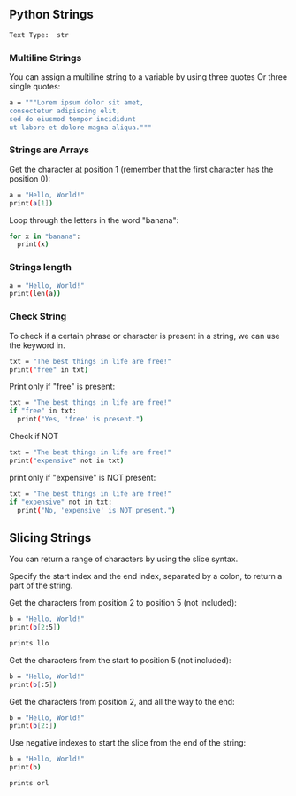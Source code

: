 ## Python Strings

```bash
Text Type:	str
```

### Multiline Strings
You can assign a multiline string to a variable by using three quotes Or three single quotes:
```bash
a = """Lorem ipsum dolor sit amet,
consectetur adipiscing elit,
sed do eiusmod tempor incididunt
ut labore et dolore magna aliqua."""
```

### Strings are Arrays
Get the character at position 1 (remember that the first character has the position 0):
```bash
a = "Hello, World!"
print(a[1])
```
Loop through the letters in the word "banana":

```bash
for x in "banana":
  print(x)
```

### Strings length
```bash
a = "Hello, World!"
print(len(a))
```

### Check String
To check if a certain phrase or character is present in a string, we can use the keyword in.
```bash
txt = "The best things in life are free!"
print("free" in txt)
```

Print only if "free" is present:
```bash
txt = "The best things in life are free!"
if "free" in txt:
  print("Yes, 'free' is present.")
```

Check if NOT

```bash
txt = "The best things in life are free!"
print("expensive" not in txt)
```

print only if "expensive" is NOT present:
```bash
txt = "The best things in life are free!"
if "expensive" not in txt:
  print("No, 'expensive' is NOT present.")
```

## Slicing Strings
You can return a range of characters by using the slice syntax.

Specify the start index and the end index, separated by a colon, to return a part of the string.

Get the characters from position 2 to position 5 (not included):
```bash
b = "Hello, World!"
print(b[2:5])

prints llo
```

Get the characters from the start to position 5 (not included):
```bash
b = "Hello, World!"
print(b[:5])
```

Get the characters from position 2, and all the way to the end:
```bash
b = "Hello, World!"
print(b[2:])
```

Use negative indexes to start the slice from the end of the string:
```bash
b = "Hello, World!"
print(b) 

prints orl
```
